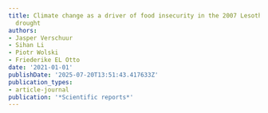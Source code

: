 ```yaml
---
title: Climate change as a driver of food insecurity in the 2007 Lesotho-South Africa
  drought
authors:
- Jasper Verschuur
- Sihan Li
- Piotr Wolski
- Friederike EL Otto
date: '2021-01-01'
publishDate: '2025-07-20T13:51:43.417633Z'
publication_types:
- article-journal
publication: '*Scientific reports*'
---
```

